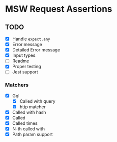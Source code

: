 # MSW Request Assertions

## TODO

- [X] Handle `expect.any`
- [x] Error message
- [x] Detailed Error message
- [x] Input types
- [ ] Readme
- [x] Proper testing
- [ ] Jest support

### Matchers

- [x] Gql
  - [x] Called with query
  - [x] http matcher
- [x] Called with hash
- [x] Called
- [x] Called times
- [x] N-th called with
- [x] Path param support
